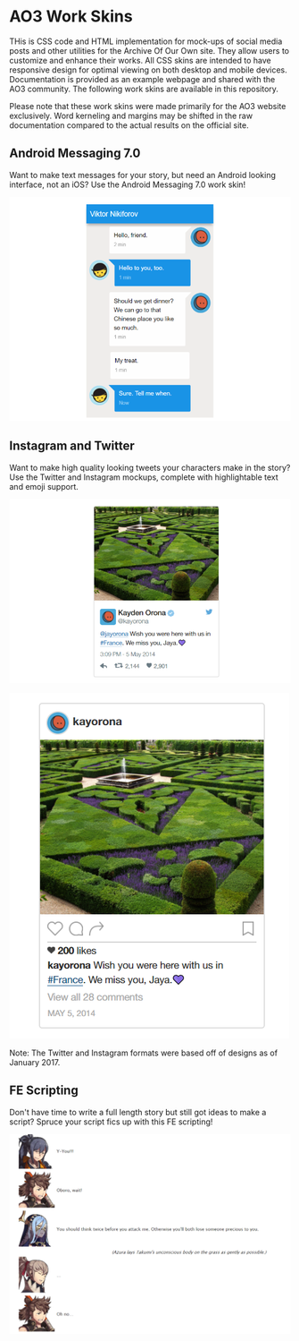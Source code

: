 # AO3 Work Skins
THis is CSS code and HTML implementation for mock-ups of social media posts and other utilities for the Archive Of Our Own site. They allow users to customize and enhance their works. All CSS skins are intended to have responsive design for optimal viewing on both desktop and mobile devices. Documentation is provided as an example webpage and shared with the AO3 community. The following work skins are available in this repository.

Please note that these work skins were made primarily for the AO3 website exclusively. Word kerneling and margins may be shifted in the raw documentation compared to the actual results on the official site.

## Android Messaging 7.0

Want to make text messages for your story, but need an Android looking interface, not an iOS? Use the Android Messaging 7.0 work skin!

![Sample Android Messaging](sample_an.png)

## Instagram and Twitter

Want to make high quality looking tweets your characters make in the story? Use the Twitter and Instagram mockups, complete with highlightable text and emoji support.

![Sample Tweet](sample_tw.png)

![Sample Instagram](sample_im.png)

Note: The Twitter and Instagram formats were based off of designs as of January 2017.

## FE Scripting

Don't have time to write a full length story but still got ideas to make a script? Spruce your script fics up with this FE scripting!

![Sample FE](sample_fe.png)
